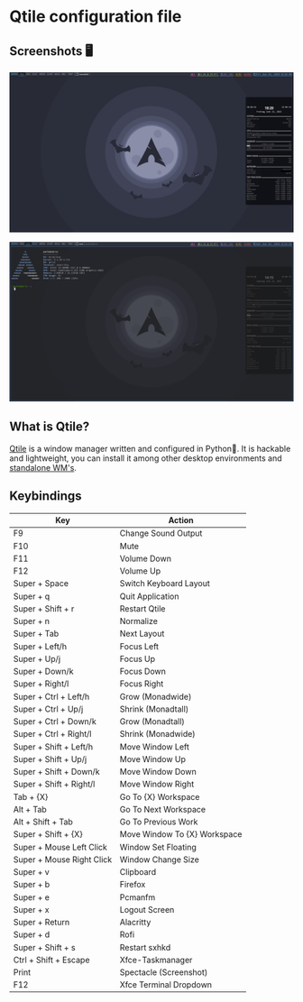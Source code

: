 # Qtile configuration file

## Screenshots 🖥️

![Qtile Screenshots](assets/Screenshot-1.png)

![Qtile Screenshots](assets/Screenshot-2.png)

## What is Qtile?

[Qtile](http://www.qtile.org/) is a window manager written and configured in Python🐍. It is hackable and lightweight, you can install it among other desktop environments and [standalone WM's](https://wiki.archlinux.org/index.php/window_manager).

## Keybindings
| Key | Action |
|---|---|
| F9 | Change Sound Output |
| F10 | Mute |
|F11 | Volume Down |
|F12 | Volume Up |
| Super + Space	| Switch Keyboard Layout |
| Super + q	| Quit Application |
| Super + Shift + r	| Restart Qtile |
| Super + n	| Normalize |
| Super + Tab | Next Layout |
| Super + Left/h | Focus Left |
| Super + Up/j | Focus Up |
| Super + Down/k | Focus Down |
| Super + Right/l | Focus Right |
| Super + Ctrl + Left/h	| Grow (Monadwide) |
| Super + Ctrl + Up/j | Shrink (Monadtall) |
| Super + Ctrl + Down/k	| Grow (Monadtall) |
| Super + Ctrl + Right/l | Shrink (Monadwide) |
| Super + Shift + Left/h | Move Window Left |
| Super + Shift + Up/j | Move Window Up |
| Super + Shift + Down/k | Move Window Down |
| Super + Shift + Right/l | Move Window Right |
| Tab + {X}	| Go To {X} Workspace |
| Alt + Tab	| Go To Next Workspace |
| Alt + Shift + Tab | Go To Previous Work| space |
| Super + Shift + {X} | Move Window To {X} Workspace |
| Super + Mouse Left Click | Window Set Floating |
| Super + Mouse Right Click | Window Change Size |
| Super + v	| Clipboard |
| Super + b | Firefox |
| Super + e | Pcmanfm |
| Super + x | Logout Screen |
| Super + Return | Alacritty |
| Super + d | Rofi |
| Super + Shift + s | Restart sxhkd |
| Ctrl + Shift + Escape | Xfce-Taskmanager |
| Print	| Spectacle (Screenshot) |
| F12 |	Xfce Terminal Dropdown |

